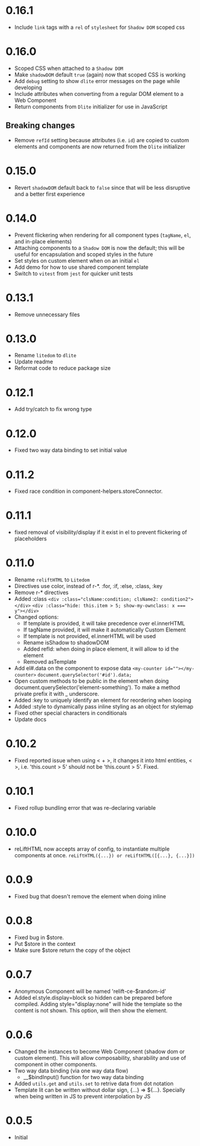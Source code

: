 # 0.16.1
- Include `link` tags with a `rel` of `stylesheet` for `Shadow DOM` scoped css

# 0.16.0
- Scoped CSS when attached to a `Shadow DOM`
- Make `shadowDOM` default `true` (again) now that scoped CSS is working
- Add `debug` setting to show `dlite` error messages on the page while developing
- Include attributes when converting from a regular DOM element to a Web Component
- Return components from `Dlite` initializer for use in JavaScript

## Breaking changes

- Remove `refId` setting because attributes (i.e. `id`) are copied to custom elements and components are now returned from the `Dlite` initializer

# 0.15.0
- Revert `shadowDOM` default back to `false` since that will be less disruptive and a better first experience

# 0.14.0
- Prevent flickering when rendering for all component types (`tagName`, `el`, and in-place elements)
- Attaching components to a `Shadow DOM` is now the default; this will be useful for encapsulation and scoped styles in the future
- Set styles on custom element when on an initial `el`
- Add demo for how to use shared component template
- Switch to `vitest` from `jest` for quicker unit tests

# 0.13.1
- Remove unnecessary files

# 0.13.0
- Rename `litedom` to `dlite`
- Update readme
- Reformat code to reduce package size

# 0.12.1
- Add try/catch to fix wrong type
  
# 0.12.0
- Fixed two way data binding to set initial value
  
# 0.11.2
- Fixed race condition in component-helpers.storeConnector. 

# 0.11.1
- fixed removal of visibility/display if it exist in el to prevent flickering of placeholders

# 0.11.0
- Rename `reliftHTML` to `Litedom`
- Directives use color, instead of r-*. :for, :if, :else, :class, :key
- Remove r-* directives
- Added :class
    `<div :class="clsName:condition; clsName2: condition2"></div>`
    `<div :class="hide: this.item > 5; show-my-ownclass: x === y"></div>`
- Changed options: 
  - If template is provided, it will take precedence over el.innerHTML
  - If tagName provided, it will make it automatically Custom Element 
  - If template is not provided, el.innerHTML will be used
  - Rename isShadow to shadowDOM
  - Added refId: when doing in place element, it will allow to id the element
  - Removed asTemplate
- Add el#.data on the component to expose data
    `<my-counter id=""></my-counter>`
    `document.querySelector('#id').data;`
- Open custom methods to be public in the element when doing document.querySelector('element-something'). 
    To make a method private prefix it with _ underscore.
- Added :key to uniquely identify an element for reordering when looping
- Added :style to dynamically pass inline styling as an object for stylemap
- Fixed other special characters in conditionals
- Update docs

# 0.10.2
- Fixed reported issue when using < + >, it changes it into html entities, &lt; &gt;, i.e. 'this.count > 5' should not be 'this.count &gt; 5'. Fixed.

# 0.10.1
- Fixed rollup bundling error that was re-declaring variable
  
# 0.10.0
- reLiftHTML now accepts array of config, to instantiate multiple components at once.
  `reLiftHTML({...}) or reLiftHTML([{...}, {...}])`

# 0.0.9
- Fixed bug that doesn't remove the element when doing inline

# 0.0.8
- Fixed bug in $store. 
- Put $store in the context
- Make sure $store return the copy of the object

# 0.0.7
- Anonymous Component will be named 'relift-ce-$random-id'
- Added el.style.display=block so hidden can be prepared before compiled. Adding style="display:none" will hide the template so the content is not shown. This option, will then show the element.

# 0.0.6
- Changed the instances to become Web Component (shadow dom or custom element).
  This will allow composability, sharability and use of component in other 
  components.
- Two way data binding (via one way data flow)
  - __$bindInput() function for two way data binding
- Added `utils.get` and `utils.set` to retrive data from dot notation
- Template lit can be written without dollar sign, {...} => ${...}. Specially when being written in JS to prevent interpolation by JS

# 0.0.5
- Initial
